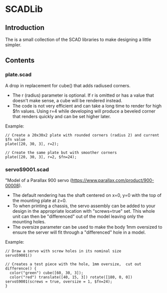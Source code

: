 # SCADLib

## Introduction
The is a small collection of the SCAD libraries to make designing a little simpler.

## Contents

### plate.scad

A drop in replacement for cube() that adds radiused corners. 
* The r (radius) parameter is optional. If r is omitted or has a value that doesn't make sense, a cube will be rendered instead.
* The code is not very efficient and can take a long time to render for high $fn values. Using r=4 while developing will produce a beveled corner that renders quickly and can be set higher later.

Example:
```
// Create a 20x30x2 plate with rounded corners (radius 2) and current $fn value
plate([20, 30, 3], r=2);

// Create the same plate but with smoother corners
plate([20, 30, 3], r=2, $fn=24);
```

### servoS9001.scad

"Model of a Parallax 900 servo (https://www.parallax.com/product/900-00008). 
* The default rendering has the shaft centered on x=0, y=0 with the top of the mounting plate at z=0.
* To when printing a chassis, the servo assembly can be added to your design in the appropriate location with "screws=true" set. This whole unit can then be "differenced" out of the model leaving only the mounting holes.
* The oversize parameter can be used to make the body 1mm oversized to ensure the server will fit through a "differenced" hole in a model.

Example:
```
// Draw a servo with screw holes in its nominal size
servo59001()

// Creates a test piece with the hole, 1mm oversize,  cut out
difference() {
  color("green") cube([60, 30, 3]);
  color("red") translate([40, 15, 3]) rotate([180, 0, 0]) servoS9001(screws = true, oversize = 1, $fn=24);
}
```


